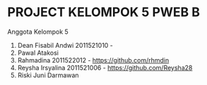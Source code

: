 # PROJECT KELOMPOK 5 PWEB B


Anggota Kelompok 5

1. Dean Fisabil Andwi 2011521010 -
2. Pawal Atakosi
3. Rahmadina 2011522012 - https://github.com/rhmdin
4. Reysha Irsyalina 2011521006 - https://github.com/Reysha28
5. Riski Juni Darmawan
